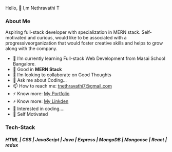 Hello, 👋 I,m Nethravathi T

### About Me
Aspiring full-stack developer with specialization in MERN stack. Self-motivated and curious, would like to be associated with a progressiveorganization that would foster creative skills and helps to grow along with the company.

- 🌱 I’m currently learning Full-stack Web Development from Masai School Bangalore.
- 🔭 Good in **MERN Stack**
- 👯 I’m looking to collaborate on Good Thoughts
- 💬 Ask me about Coding...
- 📫 How to reach me: tnethravathi7@gmail.com
- ⚡ Know more: [My Portfolio](https://nethra-oon7mwb6e-nethravathi1997.vercel.app/)
- ⚡ Know more: [My Linkden](https://www.linkedin.com/in/nethravathit/)
- 👯 Interested in coding....
- 👯 Self Motivated

### Tech-Stack

##### HTML | CSS | JavaScript | Java | Express | MongoDB | Mongoose | React | redux
